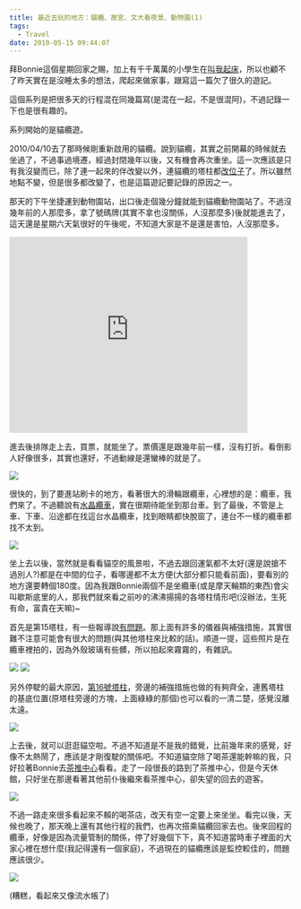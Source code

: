 ```yaml
---
title: 最近去玩的地方：貓纜、故宮、文大看夜景、動物園(1)
tags:
  - Travel
date: 2010-05-15 09:44:07
---
```


拜Bonnie這個星期回家之賜，加上有千千萬萬的小學生在[叫我起床](http://www.plurk.com/p/57eaod)，所以也顧不了昨天實在是沒睡太多的想法，爬起來做家事，跟寫這一篇欠了很久的遊記。

這個系列是把很多天的行程混在同幾篇寫(是混在一起，不是很混阿)，不過記錄一下也是很有趣的。

系列開始的是貓纜遊。

2010/04/10去了那時候剛重新啟用的貓纜。說到貓纜，其實之前開幕的時候就去坐過了，不過事過境遷，經過封閉幾年以後，又有機會再次重坐。這一次應該是只有我沒變而已，除了連一起來的伴改變以外，連貓纜的塔柱都[改位子](http://www.libertytimes.com.tw/2009/new/jan/24/today-life4.htm)了。所以雖然地點不變，但是很多都改變了，也是這篇遊記要記錄的原因之一。

那天的下午坐捷運到動物園站，出口後走個幾分鐘就能到貓纜動物園站了。不過沒幾年前的人那麼多，拿了號碼牌(其實不拿也沒關係，人沒那麼多)後就能進去了，這天還是星期六天氣很好的午後呢，不知道大家是不是還是害怕，人沒那麼多。

<iframe scrolling="no" marginwidth="0" width="425" frameborder="0" src="http://maps.google.com.tw/maps?ie=UTF8&amp;hq=&amp;hnear=%E5%8F%B0%E5%8C%97%E5%B8%82%E4%BF%A1%E7%BE%A9%E5%8D%80&amp;ll=24.996113,121.576617&amp;spn=0,0.018582&amp;z=16&amp;brcurrent=3,0x3442aa7bbf60f817:0x9d21e8b358878e38,1,0x3442ac6b61dbbd9d:0xc0c243da98cba64b&amp;layer=c&amp;cbll=24.996206,121.576515&amp;panoid=FungCmUTA2SEJkDHsfk7hg&amp;cbp=12,244.2,,0,-4.25&amp;source=embed&amp;output=svembed" marginheight="0" height="350"></iframe>

進去後排隊走上去，買票，就能坐了。票價還是跟幾年前一樣，沒有打折。看倒影人好像很多，其實也還好，不過動線是還蠻棒的就是了。

![](http://e.blog.xuite.net/e/2/3/2/11844378/blog_1638788/txt/33931793/0.jpg)

很快的，到了要進站刷卡的地方，看著很大的滑輪跟纜車，心裡想的是：纜車，我們來了。不過聽說有[水晶纜車](http://tw.nextmedia.com/applenews/article/art_id/32399795/IssueID/20100331)，實在很期待能坐到那台車。到了最後，不管是上車、下車、沿途都在找這台水晶纜車，找到眼睛都快脫窗了，連台不一樣的纜車都找不太到。

![](http://e.blog.xuite.net/e/2/3/2/11844378/blog_1638788/txt/33931793/1.jpg)

坐上去以後，當然就是看看貓空的風景啦，不過去跟回運氣都不太好(還是說搶不過別人?)都是在中間的位子，看哪邊都不太方便(大部分都只能看前面)，要看別的地方還要轉個180度。因為我跟Bonnie兩個不是坐纜車(或是摩天輪類的東西)會尖叫歇斯底里的人，那我們就來看之前吵的沸沸揚揚的各塔柱情形吧(沒辦法，生死有命，富貴在天嘛)~

首先是第15塔柱，有一些報導說[有問題](http://www.trtc.com.tw/ct.asp?xItem=1139144&amp;ctNode=22278&amp;mp=122031)。那上面有許多的儀器與補強措施，其實很難不注意可能會有很大的問題(與其他塔柱來比較的話)。順道一提，這些照片是在纜車裡拍的，因為外殼玻璃有些髒，所以拍起來霧霧的，有雜訊。

![](http://e.blog.xuite.net/e/2/3/2/11844378/blog_1638788/txt/33931793/2.jpg)
![](http://e.blog.xuite.net/e/2/3/2/11844378/blog_1638788/txt/33931793/3.jpg)

另外停駛的最大原因，[第16號塔柱](http://www.nownews.com/2009/01/23/11490-2399520.htm)，旁邊的補強措施也做的有夠齊全，連舊塔柱的基底位置(原塔柱旁邊的方塊，上面綠綠的那個)也可以看的一清二楚，感覺沒離太遠。

![](http://e.blog.xuite.net/e/2/3/2/11844378/blog_1638788/txt/33931793/4.jpg)

上去後，就可以逛逛貓空啦。不過不知道是不是我的錯覺，比前幾年來的感覺，好像不太熱鬧了，應該是才剛復駛的關係吧。不知道貓空除了喝茶還能幹嘛的我，只好拉著Bonnie去[茶推中心](http://kitchens.msn.com.tw/travel/travel-83.htm)看看。走了一段很長的路到了茶推中心，但是今天休館，只好坐在那邊看著其他前仆後繼來看茶推中心，卻失望的回去的遊客。

![](http://e.blog.xuite.net/e/2/3/2/11844378/blog_1638788/txt/33931793/5.png)

不過一路走來很多看起來不賴的喝茶店，改天有空一定要上來坐坐。看完以後，天候也晚了，那天晚上還有其他行程的我們，也再次搭乘貓纜回家去也。後來回程的纜車，好像是因為流量管制的關係，停了好幾個下下，真不知道當時車子裡面的大家心裡在想什麼(我記得還有一個家庭)，不過現在的貓纜應該是監控較佳的，問題應該很少。

![](http://e.blog.xuite.net/e/2/3/2/11844378/blog_1638788/txt/33931793/6.jpg)

(糟糕，看起來又像流水帳了)